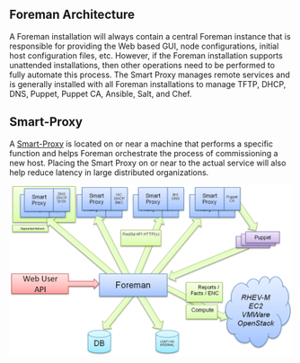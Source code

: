 
## Foreman Architecture

A Foreman installation will always contain a central Foreman instance
that is responsible for providing the Web based GUI, node
configurations, initial host configuration files, etc. However, if the
Foreman installation supports unattended installations, then other
operations need to be performed to fully automate this process. The
Smart Proxy manages remote services and is generally installed with all
Foreman installations to manage TFTP, DHCP, DNS, Puppet, Puppet CA,
Ansible, Salt, and Chef.

## Smart-Proxy

A [Smart-Proxy](manuals/{{page.version}}/index.html#4.3SmartProxies) is located on or near a machine that performs a specific function and helps Foreman orchestrate the process of commissioning a new host. Placing the Smart Proxy on or near to the actual service will also help reduce latency in large distributed organizations.

![Foreman Architecture](/static/images/foreman_architecture.png)
